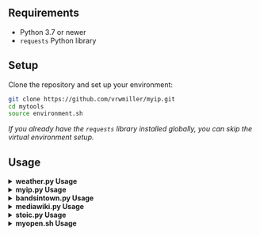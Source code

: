 ## Requirements
- Python 3.7 or newer
- `requests` Python library

## Setup

Clone the repository and set up your environment:

```sh
git clone https://github.com/vrwmiller/myip.git
cd mytools
source environment.sh
```

*If you already have the `requests` library installed globally, you can skip the virtual environment setup.*

## Usage

<details>
  <summary><strong>weather.py Usage</strong></summary>

  Get a forecast, current conditions, or list nearby stations by coordinates or city/state:

  ```sh
  # By coordinates
  python weather.py --lat 40.7128 --lon -74.0060           # Get forecast
  python weather.py --station KJFK                         # Get current conditions
  python weather.py --lat 40.7128 --lon -74.0060 --list-stations   # List stations near location

  # By city and state
  python weather.py --city "New York" --state NY           # Get forecast for New York, NY
  python weather.py --city "New York" --state NY --list-stations   # List stations near New York, NY
  ```
</details>

<details>
  <summary><strong>myip.py Usage</strong></summary>

  ```sh
  python myip.py
  ```
  Output:
  ```text
  MyIP.com: fd00::1 (United States, US)
  ipify IPv4: 192.168.1.1
  ipify IPv6: fd00::1
  ```
</details>

<details>
  <summary><strong>bandsintown.py Usage</strong></summary>

  ```sh
  python bandsintown.py --app_id bandsintown@gmail.com --artist "tool"
  ```
  Output:
  ```text
  Artist Info:
  { ...artist info JSON... }

  Upcoming Events:
  [{ ...event JSON... }, ...]
  ```
</details>

<details>
  <summary><strong>mediawiki.py Usage</strong></summary>

  ```sh
  python mediawiki.py --search "Python programming" --limit 2
  python mediawiki.py --pageid 23862
  ```
  Output:
  ```text
  Title: Python (programming language)
  PageID: 23862
  Snippet: ...

  <page content>
  ```
</details>

<details>
  <summary><strong>stoic.py Usage</strong></summary>

  ```sh
  python stoic.py
  ```
  Output:
  ```text
  "Waste no more time arguing what a good man should be. Be one."
  -- Marcus Aurelius
  ```
</details>

<details>
  <summary><strong>myopen.sh Usage</strong></summary>

  ```sh
  myopen Calculator
  myopen Safari
  ```
  Note: Some system apps (like Calculator) may be restricted by macOS and may not allow multiple instances due to security constraints. This script checks both `/Applications` and `/System/Applications` for the app executable.
</details>
